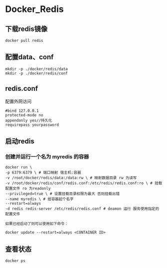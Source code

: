 # Docker_Redis

## 下载redis镜像

`docker pull redis`

## 配置data、conf

    mkdir -p ./docker/redis/data
    mkdir -p ./docker/redis/conf

## redis.conf

配置外网访问

    #bind 127.0.0.1
    protected-mode no
    appendonly yes//持久化
    requirepass yourpassword

## 启动redis

### 创建并运行一个名为 myredis 的容器

    docker run \
    -p 6379:6379 \ # 端口映射 宿主机:容器
    -v /root/docker/redis/data:/data:rw \ # 映射数据目录 rw 为读写
    -v /root/docker/redis/conf/redis.conf:/etc/redis/redis.conf:ro \ # 挂载配置文件 ro 为readonly
    --privileged=true \ # 设置挂载目录权限为最大 否则挂载出错
    --name myredis \ # 给容器起个名字
    --restart=always
    -d redis redis-server /etc/redis/redis.conf # deamon 运行 服务使用指定的配置文件

`如果已经启动了则可以使用如下命令：`

```
docker update --restart=always <CONTAINER ID>
```

## 查看状态

    docker ps
